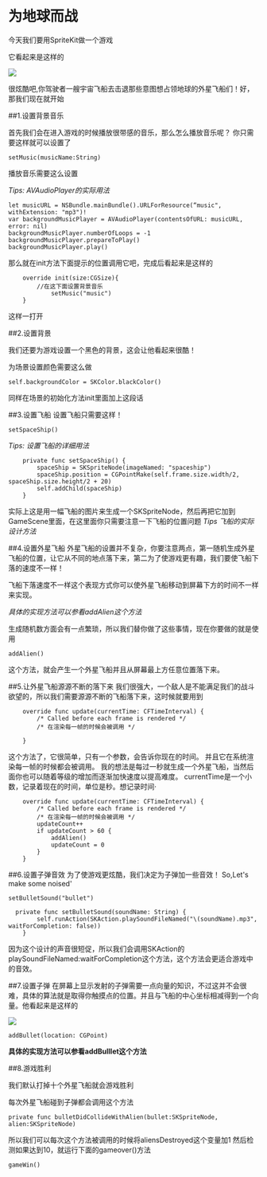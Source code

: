 # 为地球而战

今天我们要用SpriteKit做一个游戏

它看起来是这样的

![](http://7u2osj.com1.z0.glb.clouddn.com/battleearth.png)

很炫酷吧,你驾驶者一艘宇宙飞船去击退那些意图想占领地球的外星飞船们！好，那我们现在就开始

##1.设置背景音乐

首先我们会在进入游戏的时候播放很带感的音乐，那么怎么播放音乐呢？
你只需要这样就可以设置了
```
setMusic(musicName:String)
```
播放音乐需要这么设置


*Tips: AVAudioPlayer的实际用法*
```
let musicURL = NSBundle.mainBundle().URLForResource(“music", withExtension: "mp3")!
var backgroundMusicPlayer = AVAudioPlayer(contentsOfURL: musicURL, error: nil)
backgroundMusicPlayer.numberOfLoops = -1
backgroundMusicPlayer.prepareToPlay()
backgroundMusicPlayer.play()
```

那么就在init方法下面提示的位置调用它吧，完成后看起来是这样的
```
    override init(size:CGSize){
        //在这下面设置背景音乐
            setMusic("music")
    }
```

这样一打开

##2.设置背景

我们还要为游戏设置一个黑色的背景，这会让他看起来很酷！

为场景设置颜色需要这么做

```
self.backgroundColor = SKColor.blackColor()
```

同样在场景的初始化方法init里面加上这段话


##3.设置飞船
设置飞船只需要这样！
```
setSpaceShip()
```
*Tips: 设置飞船的详细用法*
```
    private func setSpaceShip() {
        spaceShip = SKSpriteNode(imageNamed: "spaceship")
        spaceShip.position = CGPointMake(self.frame.size.width/2, spaceShip.size.height/2 + 20)
        self.addChild(spaceShip)
    }
```


实际上这是用一幅飞船的图片来生成一个SKSpriteNode，然后再把它加到GameScene里面，在这里面你只需要注意一下飞船的位置问题
*Tips 飞船的实际设计方法*


##4.设置外星飞船
外星飞船的设置并不复杂，你要注意两点，第一随机生成外星飞船的位置，让它从不同的地点落下来，第二为了使游戏更有趣，我们要使飞船下落的速度不一样！

飞船下落速度不一样这个表现方式你可以使外星飞船移动到屏幕下方的时间不一样来实现。

*具体的实现方法可以参看addAlien这个方法*

生成随机数方面会有一点繁琐，所以我们替你做了这些事情，现在你要做的就是使用
```
addAlien()
```
这个方法，就会产生一个外星飞船并且从屏幕最上方任意位置落下来。

##5.让外星飞船源源不断的落下来
我们很强大，一个敌人是不能满足我们的战斗欲望的，所以我们需要源源不断的飞船落下来，这时候就要用到
```
    override func update(currentTime: CFTimeInterval) {
        /* Called before each frame is rendered */
        /* 在渲染每一帧的时候会被调用 */

    }
```
这个方法了，它很简单，只有一个参数，会告诉你现在的时间。
并且它在系统渲染每一帧的时候都会被调用。
我的想法是每过一秒就生成一个外星飞船，当然后面你也可以随着等级的增加而逐渐加快速度以提高难度。
currentTime是一个小数，记录着现在的时间，单位是秒。想记录时间·
```
    override func update(currentTime: CFTimeInterval) {
        /* Called before each frame is rendered */
        /* 在渲染每一帧的时候会被调用 */
        updateCount++
        if updateCount > 60 {
            addAlien()
            updateCount = 0
        }
    }
```


##6.设置子弹音效
为了使游戏更炫酷，我们决定为子弹加一些音效！
So,Let's make some noised'

```
setBulletSound("bullet")
```
```
  private func setBulletSound(soundName: String) {
        self.runAction(SKAction.playSoundFileNamed("\(soundName).mp3", waitForCompletion: false))
    }
```

因为这个设计的声音很短促，所以我们会调用SKAction的playSoundFileNamed:waitForCompletion这个方法，这个方法会更适合游戏中的音效。

##7.设置子弹
在屏幕上显示发射的子弹需要一点向量的知识，不过这并不会很难，具体的算法就是取得你触摸点的位置。并且与飞船的中心坐标相减得到一个向量。他看起来是这样的

![](http://7u2osj.com1.z0.glb.clouddn.com/vector.png)

```
addBullet(location: CGPoint)
```
**具体的实现方法可以参看addBulllet这个方法**



##8.游戏胜利

我们默认打掉十个外星飞船就会游戏胜利

每次外星飞船碰到子弹都会调用这个方法

```
private func bulletDidCollideWithAlien(bullet:SKSpriteNode, alien:SKSpriteNode)
```
所以我们可以每次这个方法被调用的时候将aliensDestroyed这个变量加1
然后检测如果达到10，就运行下面的gameover()方法

```
gameWin()
```
